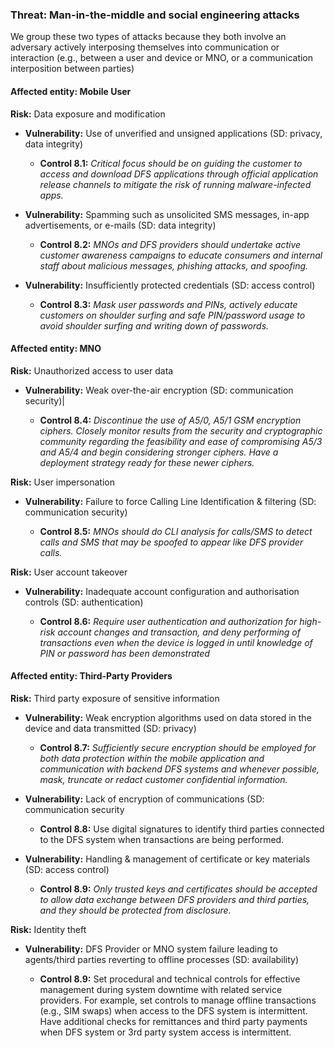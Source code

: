 ### Threat:  Man-in-the-middle and social engineering attacks
We group these two types of attacks because they both involve an adversary actively interposing themselves into communication or interaction (e.g., between a user and device or MNO, or a communication interposition between parties)

#### Affected entity: Mobile User

**Risk:**  Data exposure and modification 
* **Vulnerability:** Use of unverified and unsigned applications (SD: privacy, data integrity)

  * **Control 8.1:**  _Critical focus should be on guiding the customer to access and download DFS applications through official application release channels to mitigate the risk of running malware-infected apps._

* **Vulnerability:**  Spamming such as unsolicited SMS messages, in-app advertisements, or e-mails  (SD: data integrity)

  * **Control 8.2:**  _MNOs and DFS providers should undertake active customer awareness campaigns to educate consumers and internal staff about malicious messages, phishing attacks, and spoofing._

* **Vulnerability:**  Insufficiently protected credentials (SD: access control) 

  * **Control 8.3:**  _Mask user passwords and PINs, actively educate customers on shoulder surfing and safe PIN/password usage to avoid shoulder surfing and writing down of passwords._

#### Affected entity: MNO

**Risk:**  Unauthorized access to user data 

* **Vulnerability:** Weak over-the-air encryption (SD: communication security)|

  * **Control 8.4:** _Discontinue the use of A5/0, A5/1 GSM encryption ciphers. Closely monitor results from the security and cryptographic community regarding the feasibility and ease of compromising A5/3 and A5/4 and begin considering stronger ciphers. Have a deployment strategy ready for these newer ciphers._

**Risk:** User impersonation

* **Vulnerability:** Failure to force Calling Line Identification & filtering (SD: communication security)

  * **Control 8.5:** _MNOs should do CLI analysis for calls/SMS to detect calls and SMS that may be spoofed to appear like DFS provider calls._

**Risk:** User account takeover 

* **Vulnerability:**  Inadequate account configuration and authorisation controls (SD: authentication)

  * **Control 8.6:** _Require user authentication and authorization for high-risk account changes and transaction, and deny performing of transactions even when the device is logged in until knowledge of PIN or password has been demonstrated_

#### Affected entity: Third-Party Providers

**Risk:** Third party exposure of sensitive information 

* **Vulnerability:** Weak encryption algorithms used on data stored in the device and data transmitted (SD: privacy)

  * **Control 8.7:**  _Sufficiently secure encryption should be employed for both data protection within the mobile application and communication with backend DFS systems and whenever possible, mask, truncate or redact customer confidential information._

* **Vulnerability:** Lack of encryption of communications (SD: communication security

  * **Control 8.8:** Use digital signatures to identify third parties connected to the DFS system when transactions are being performed.


* **Vulnerability:** Handling & management of certificate or key materials (SD: access control)

  * **Control 8.9:** _Only trusted keys and certificates should be accepted to allow data exchange between DFS providers and third parties, and they should be protected from disclosure._
  
**Risk:**  Identity theft 
* **Vulnerability:** DFS Provider or MNO system failure leading to agents/third parties reverting to offline processes (SD: availability)

  * **Control 8.9:**  Set procedural and technical controls for effective management during system downtime with related service providers. For example, set controls to manage offline transactions (e.g., SIM swaps) when access to the DFS system is intermittent. Have additional checks for remittances and third party payments when DFS system or 3rd party system access is intermittent.